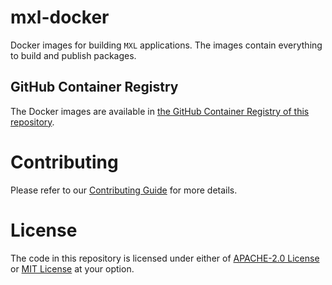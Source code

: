 # mxl-docker

Docker images for building `MXL` applications. The images contain everything to build and publish packages.

## GitHub Container Registry

The Docker images are available in [the GitHub Container Registry of this repository](https://github.com/x-software-com/mxl-docker/packages).

# Contributing

Please refer to our [Contributing Guide](CONTRIBUTING.md) for more details.

# License

The code in this repository is licensed under either of [APACHE-2.0 License](LICENSE-APACHE) or [MIT License](LICENSE-MIT) at your option.

